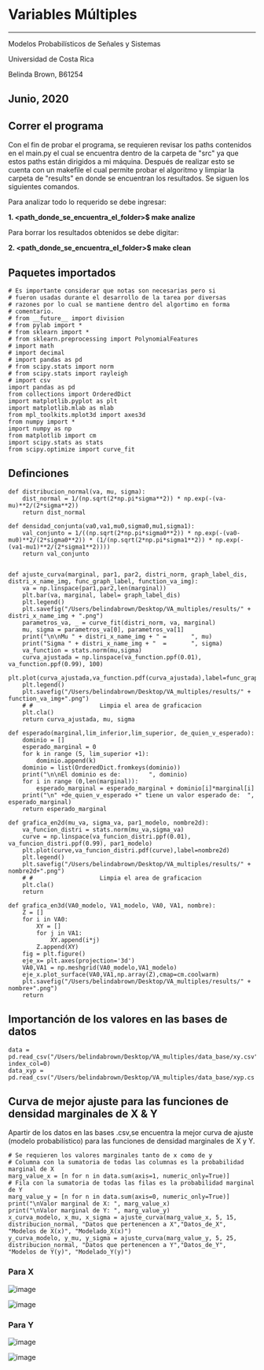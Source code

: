 #           Variables Múltiples 
----------
Modelos Probabilísticos de Señales y Sistemas

Universidad de Costa Rica

Belinda Brown, B61254

Junio, 2020
----------

## Correr el programa
Con el fin de probar el programa, se requieren revisar los paths contenidos en el main.py el cual se encuentra dentro de la carpeta de "src" ya que estos paths están dirigidos a mi máquina. Después de realizar esto se cuenta con un makefile el cual permite probar el algoritmo y limpiar la carpeta de "results" en donde se encuentran los resultados. Se siguen los siguientes comandos.

Para analizar todo lo requerido se debe ingresar:

**1. <path_donde_se_encuentra_el_folder>$ make analize**
 
Para borrar los resultados obtenidos se debe digitar:

**2. <path_donde_se_encuentra_el_folder>$ make clean**

## Paquetes importados
~~~~
# Es importante considerar que notas son necesarias pero si
# fueron usadas durante el desarrollo de la tarea por diversas
# razones por lo cual se mantiene dentro del algortimo en forma
# comentario.
# from __future__ import division
# from pylab import *
# from sklearn import *
# from sklearn.preprocessing import PolynomialFeatures
# import math
# import decimal
# import pandas as pd
# from scipy.stats import norm
# from scipy.stats import rayleigh
# import csv
import pandas as pd
from collections import OrderedDict
import matplotlib.pyplot as plt
import matplotlib.mlab as mlab
from mpl_toolkits.mplot3d import axes3d
from numpy import *
import numpy as np
from matplotlib import cm
import scipy.stats as stats
from scipy.optimize import curve_fit
~~~~

## Definciones 
~~~~
def distribucion_normal(va, mu, sigma):
	dist_normal = 1/(np.sqrt(2*np.pi*sigma**2)) * np.exp(-(va-mu)**2/(2*sigma**2))
	return dist_normal

def densidad_conjunta(va0,va1,mu0,sigma0,mu1,sigma1):
	val_conjunto = 1/((np.sqrt(2*np.pi*sigma0**2)) * np.exp(-(va0-mu0)**2/(2*sigma0**2)) * (1/(np.sqrt(2*np.pi*sigma1**2)) * np.exp(-(va1-mu1)**2/(2*sigma1**2))))
	return val_conjunto


def ajuste_curva(marginal, par1, par2, distri_norm, graph_label_dis, distri_x_name_img, func_graph_label, function_va_img):
	va = np.linspace(par1,par2,len(marginal))
	plt.bar(va, marginal, label= graph_label_dis)
	plt.legend()
	plt.savefig("/Users/belindabrown/Desktop/VA_multiples/results/" + distri_x_name_img + ".png")
	parametros_va, _ = curve_fit(distri_norm, va, marginal)
	mu, sigma = parametros_va[0], parametros_va[1]
	print("\n\nMu " + distri_x_name_img + " =		", mu)
	print("Sigma " + distri_x_name_img + "  = 		", sigma)
	va_function = stats.norm(mu,sigma)
	curva_ajustada = np.linspace(va_function.ppf(0.01), va_function.ppf(0.99), 100)
	plt.plot(curva_ajustada,va_function.pdf(curva_ajustada),label=func_graph_label)
	plt.legend()
	plt.savefig("/Users/belindabrown/Desktop/VA_multiples/results/" + function_va_img+".png")
	# #                   Limpia el area de graficacion
	plt.cla()
	return curva_ajustada, mu, sigma

def esperado(marginal,lim_inferior,lim_superior, de_quien_v_esperado):
	dominio = []
	esperado_marginal = 0
	for k in range (5, lim_superior +1):
		dominio.append(k)
	dominio = list(OrderedDict.fromkeys(dominio))
	print("\n\nEl dominio es de:		", dominio)
	for i in range (0,len(marginal)):
	    esperado_marginal = esperado_marginal + dominio[i]*marginal[i]
	print("\n" +de_quien_v_esperado +" tiene un valor esperado de:	", esperado_marginal)
	return esperado_marginal

def grafica_en2d(mu_va, sigma_va, par1_modelo, nombre2d):
	va_funcion_distri = stats.norm(mu_va,sigma_va)
	curve = np.linspace(va_funcion_distri.ppf(0.01), va_funcion_distri.ppf(0.99), par1_modelo)
	plt.plot(curve,va_funcion_distri.pdf(curve),label=nombre2d)
	plt.legend()
	plt.savefig("/Users/belindabrown/Desktop/VA_multiples/results/" + nombre2d+".png")
	# #                   Limpia el area de graficacion
	plt.cla()
	return

def grafica_en3d(VA0_modelo, VA1_modelo, VA0, VA1, nombre):
	Z = []
	for i in VA0:
		XY = []
		for j in VA1:
			XY.append(i*j)
		Z.append(XY)
	fig = plt.figure()
	eje_x= plt.axes(projection='3d')
	VA0,VA1 = np.meshgrid(VA0_modelo,VA1_modelo)
	eje_x.plot_surface(VA0,VA1,np.array(Z),cmap=cm.coolwarm)
	plt.savefig("/Users/belindabrown/Desktop/VA_multiples/results/" + nombre+".png")
	return
~~~~

## Importanción de los valores en las bases de datos
~~~~
data = pd.read_csv("/Users/belindabrown/Desktop/VA_multiples/data_base/xy.csv", index_col=0)
data_xyp = pd.read_csv("/Users/belindabrown/Desktop/VA_multiples/data_base/xyp.cs
~~~~

## Curva de mejor ajuste para las funciones de densidad marginales de X & Y
Apartir de los datos en las bases .csv,se encuentra la mejor curva de ajuste (modelo probabilístico) para las funciones de densidad marginales de X y Y. 
~~~~
# Se requieren los valores marginales tanto de x como de y
# Columna con la sumatoria de todas las columnas es la probabilidad marginal de X
marg_value_x = [n for n in data.sum(axis=1, numeric_only=True)]
# Fila con la sumatoria de todas las filas es la probabilidad marginal de Y
marg_value_y = [n for n in data.sum(axis=0, numeric_only=True)]
print("\nValor marginal de X: ", marg_value_x)
print("\nValor marginal de Y: ", marg_value_y)
x_curva_modelo, x_mu, x_sigma = ajuste_curva(marg_value_x, 5, 15, distribucion_normal, "Datos que pertenencen a X","Datos_de_X", "Modelos de X(x)", "Modelado_X(x)")
y_curva_modelo, y_mu, y_sigma = ajuste_curva(marg_value_y, 5, 25, distribucion_normal, "Datos que pertenencen a Y","Datos_de_Y", "Modelos de Y(y)", "Modelado_Y(y)")
~~~~

### Para X
![image](https://github.com/brown9804/Modelos_Probabilisticos/blob/master/VA_multiples/results/Datos_de_X.png)

![image](https://github.com/brown9804/Modelos_Probabilisticos/blob/master/VA_multiples/results/Modelado_X(x).png)

### Para Y
![image](https://github.com/brown9804/Modelos_Probabilisticos/blob/master/VA_multiples/results/Datos_de_Y.png)

![image](https://github.com/brown9804/Modelos_Probabilisticos/blob/master/VA_multiples/results/Modelado_Y(y).png)



